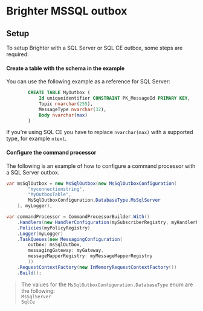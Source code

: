 # Brighter MSSQL outbox

## Setup

To setup Brighter with a SQL Server or SQL CE outbox, some steps are required:

#### Create a table with the schema in the example

You can use the following example as a reference for SQL Server:

```sql
        CREATE TABLE MyOutbox (
            Id uniqueidentifier CONSTRAINT PK_MessageId PRIMARY KEY,
            Topic nvarchar(255),
            MessageType nvarchar(32),
            Body nvarchar(max)
        )
```
If you're using SQL CE you have to replace `nvarchar(max)` with a supported type, for example `ntext`.

#### Configure the command processor

The following is an example of how to configure a command processor with a SQL Server outbox.

```csharp
var msSqlOutbox = new MsSqlOutbox(new MsSqlOutboxConfiguration(
        "myconnectionstring", 
        "MyOutboxTable", 
        MsSqlOutboxConfiguration.DatabaseType.MsSqlServer
    ), myLogger),

var commandProcessor = CommandProcessorBuilder.With()
    .Handlers(new HandlerConfiguration(mySubscriberRegistry, myHandlerFactory))
    .Policies(myPolicyRegistry)
    .Logger(myLogger)
    .TaskQueues(new MessagingConfiguration(
        outbox: msSqlOutbox,
        messagingGateway: myGateway,
        messageMapperRegistry: myMessageMapperRegistry
        ))
    .RequestContextFactory(new InMemoryRequestContextFactory())
    .Build();
```

> The values for the `MsSqlOutboxConfiguration.DatabaseType` enum are the following:  
> `MsSqlServer`  
> `SqlCe`
